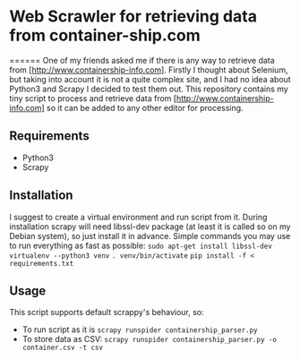 # Web Scrawler for retrieving data from container-ship.com
======
One of my friends asked me if there is any way to retrieve data from [http://www.containership-info.com].
Firstly I thought about Selenium, but taking into account it is not a quite complex site, and I had no idea about Python3 and Scrapy I decided to test them out.
This repository contains my tiny script to process and retrieve data from [http://www.containership-info.com] so it can be added to any other editor for processing.
## Requirements
* Python3
* Scrapy
## Installation
I suggest to create a virtual environment and run script from it.
During installation scrapy will need libssl-dev package (at least it is called so on my Debian system), so just install it in advance.
Simple commands you may use to run everything as fast as possible:
`sudo apt-get install libssl-dev`
`virtualenv --python3 venv`
`. venv/bin/activate`
`pip install -f < requirements.txt`
## Usage
This script supports default scrappy's behaviour, so:
* To run script as it is `scrapy runspider containership_parser.py`
* To store data as CSV: `scrapy runspider containership_parser.py -o container.csv -t csv`
